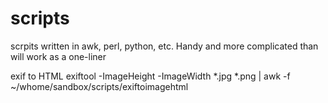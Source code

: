 # scripts
scrpits written in awk, perl, python, etc. Handy and more complicated than will work as a one-liner

   exif to HTML
exiftool -ImageHeight -ImageWidth *.jpg *.png | awk -f ~/whome/sandbox/scripts/exiftoimagehtml

